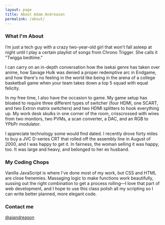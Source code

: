 ```yaml
---
layout: page
title: About Adam Andreason
permalink: /about/
---
```


### What I'm About

I’m just a tech guy with a crazy two-year-old girl that won't fall asleep at night until I play a certain playlist of songs from Chrono Trigger. She calls it "Twigga bedtime."

I can carry on an in-depth conversation how the isekai genre has taken over anime, how Savage Hulk was denied a proper redemptive arc in Endgame, and how there's no feeling in the world like being in the arena of a college basketball game when your team takes down a top 5 squad with equal felicity. 

In my free time, I also have the occasion to game. My game setup has bloated to require three different types of switcher (four HDMI, one  SCART, and two Extron matrix switchers) and two HDMI splitters to hook everything up. My work desk skulks in one corner of the room, crisscrossed with wires from two monitors, two PVMs, a scan converter, a DAC, and an RGB to YPbPr modulator. 

I appreciate technology some would find dated. I recently drove forty miles to buy a JVC D-series CRT that rolled off the assembly line in August of 2000, and I was happy to get it. In fairness, the woman selling it was happy, too. It was large and heavy, and belonged to her ex husband.



### My Coding Chops

Vanilla JavaScript is where I've done most of my work, but CSS and HTML are close frenemies. Massaging logic to make functions work beautifully, sussing out the right combination to get a process rolling—I love that part of web development, and I hope to use this class polish all my scripting so I can write better planned, more elegant code.

### Contact me

[@ajandreason](https://twitter.com/ajandreason)